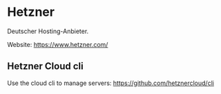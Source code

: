 # Hetzner
Deutscher Hosting-Anbieter.

Website: https://www.hetzner.com/

## Hetzner Cloud cli

Use the cloud cli to manage servers: https://github.com/hetznercloud/cli
